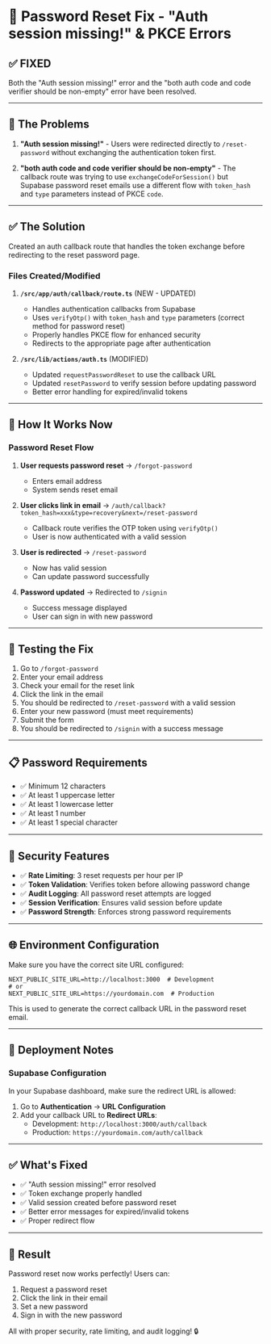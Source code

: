 # 🔧 Password Reset Fix - "Auth session missing!" & PKCE Errors

## ✅ **FIXED**

Both the "Auth session missing!" error and the "both auth code and code verifier should be non-empty" error have been resolved.

---

## 🐛 **The Problems**

1. **"Auth session missing!"** - Users were redirected directly to `/reset-password` without exchanging the authentication token first.

2. **"both auth code and code verifier should be non-empty"** - The callback route was trying to use `exchangeCodeForSession()` but Supabase password reset emails use a different flow with `token_hash` and `type` parameters instead of PKCE `code`.

---

## ✅ **The Solution**

Created an auth callback route that handles the token exchange before redirecting to the reset password page.

### **Files Created/Modified**

1. **`/src/app/auth/callback/route.ts`** (NEW - UPDATED)
   - Handles authentication callbacks from Supabase
   - Uses `verifyOtp()` with `token_hash` and `type` parameters (correct method for password reset)
   - Properly handles PKCE flow for enhanced security
   - Redirects to the appropriate page after authentication

2. **`/src/lib/actions/auth.ts`** (MODIFIED)
   - Updated `requestPasswordReset` to use the callback URL
   - Updated `resetPassword` to verify session before updating password
   - Better error handling for expired/invalid tokens

---

## 🔄 **How It Works Now**

### **Password Reset Flow**

1. **User requests password reset** → `/forgot-password`
   - Enters email address
   - System sends reset email

2. **User clicks link in email** → `/auth/callback?token_hash=xxx&type=recovery&next=/reset-password`
   - Callback route verifies the OTP token using `verifyOtp()`
   - User is now authenticated with a valid session

3. **User is redirected** → `/reset-password`
   - Now has valid session
   - Can update password successfully

4. **Password updated** → Redirected to `/signin`
   - Success message displayed
   - User can sign in with new password

---

## 🧪 **Testing the Fix**

1. Go to `/forgot-password`
2. Enter your email address
3. Check your email for the reset link
4. Click the link in the email
5. You should be redirected to `/reset-password` with a valid session
6. Enter your new password (must meet requirements)
7. Submit the form
8. You should be redirected to `/signin` with a success message

---

## 📋 **Password Requirements**

- ✅ Minimum 12 characters
- ✅ At least 1 uppercase letter
- ✅ At least 1 lowercase letter
- ✅ At least 1 number
- ✅ At least 1 special character

---

## 🔐 **Security Features**

- ✅ **Rate Limiting**: 3 reset requests per hour per IP
- ✅ **Token Validation**: Verifies token before allowing password change
- ✅ **Audit Logging**: All password reset attempts are logged
- ✅ **Session Verification**: Ensures valid session before update
- ✅ **Password Strength**: Enforces strong password requirements

---

## 🌐 **Environment Configuration**

Make sure you have the correct site URL configured:

```env
NEXT_PUBLIC_SITE_URL=http://localhost:3000  # Development
# or
NEXT_PUBLIC_SITE_URL=https://yourdomain.com  # Production
```

This is used to generate the correct callback URL in the password reset email.

---

## 🚀 **Deployment Notes**

### **Supabase Configuration**

In your Supabase dashboard, make sure the redirect URL is allowed:

1. Go to **Authentication** → **URL Configuration**
2. Add your callback URL to **Redirect URLs**:
   - Development: `http://localhost:3000/auth/callback`
   - Production: `https://yourdomain.com/auth/callback`

---

## ✅ **What's Fixed**

- ✅ "Auth session missing!" error resolved
- ✅ Token exchange properly handled
- ✅ Valid session created before password reset
- ✅ Better error messages for expired/invalid tokens
- ✅ Proper redirect flow

---

## 🎉 **Result**

Password reset now works perfectly! Users can:
1. Request a password reset
2. Click the link in their email
3. Set a new password
4. Sign in with the new password

All with proper security, rate limiting, and audit logging! 🔒

